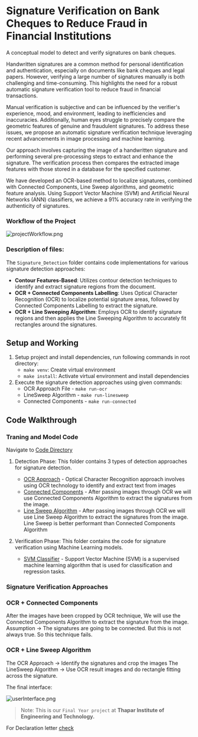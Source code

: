 # Signature Verification on Bank Cheques to Reduce Fraud in Financial Institutions 

A conceptual model to detect and verify signatures on bank cheques. 


Handwritten signatures are a common method for personal identification and authentication, especially on documents like bank cheques and legal papers. However, verifying a large number of signatures manually is both challenging and time-consuming. This highlights the need for a robust automatic signature verification tool to reduce fraud in financial transactions.

Manual verification is subjective and can be influenced by the verifier's experience, mood, and environment, leading to inefficiencies and inaccuracies. Additionally, human eyes struggle to precisely compare the geometric features of genuine and fraudulent signatures. To address these issues, we propose an automatic signature verification technique leveraging recent advancements in image processing and machine learning.

Our approach involves capturing the image of a handwritten signature and performing several pre-processing steps to extract and enhance the signature. The verification process then compares the extracted image features with those stored in a database for the specified customer.

We have developed an OCR-based method to localize signatures, combined with Connected Components, Line Sweep algorithms, and geometric feature analysis. Using Support Vector Machine (SVM) and Artificial Neural Networks (ANN) classifiers, we achieve a 91% accuracy rate in verifying the authenticity of signatures.

### Workflow of the Project

![projectWorkflow.png](Project_Images/projectWorkflow.png)

### Description of files:
The `Signature_Detection` folder contains code implementations for various signature detection approaches:

* **Contour Features-Based**: Utilizes contour detection techniques to identify and extract signature regions from the document.
* **OCR + Connected Components Labelling**: Uses Optical Character Recognition (OCR) to localize potential signature areas, followed by Connected Components Labelling to extract the signature.
* **OCR + Line Sweeping Algorithm**: Employs OCR to identify signature regions and then applies the Line Sweeping Algorithm to accurately fit rectangles around the signatures.


## Setup and Working
1. Setup project and install dependencies, run following commands in root directory:
   - `make venv`: Create virtual environment
   - `make install`: Activate virtual environment and install dependencies
2. Execute the signature detection approaches using given commands:<br>
   * OCR Approach File - `make run-ocr`<br>
   * LineSweep Algorithm - `make run-linesweep` <br>
   * Connected Components - `make run-connected`

## Code Walkthrough

### Traning and Model Code
Navigate to [Code Directory](./Code_Directory)
1. Detection Phase: This folder contains 3 types of detection approaches for signature detection.
   - [OCR Approach](./Code_Directory/Detection_Phase/OCR/readme.md) - Optical Character Recognition approach involves using OCR technology to identify and extract text from images
   - [Connected Components](./Code_Directory/Detection_Phase/Connected%20Components/readme.md) - After passing images through OCR we will use Connected Components Algorithm to extract the signatures from the image.
   - [Line Sweep Algorithm](./Code_Directory/Detection_Phase/Line%20Sweep/readme.md) - After passing images through OCR we will use Line Sweep Algorithm to extract the signatures from the image. Line Sweep is better performant than Connected Components Algorithm

2. Verification Phase: This folder contains the code for signature verification using Machine Learning models.
   - [SVM Classifier](./Code_Directory/Verification_Phase/SVM/readme.md) - Support Vector Machine (SVM) is a supervised machine learning algorithm that is used for classification and regression tasks.



### Signature Verification Approaches

### OCR + Connected Components
After the images have been cropped by OCR technique, We will use the Connected Components Algorithm
to extract the signature from the image.
Assumption -> The signatures are going to be connected.
But this is not always true. So this technique fails.


### OCR + Line Sweep Algorithm
The OCR Approach -> Identify the signatures and crop the images
The LineSweep Algorithm -> Use OCR result images and do rectangle fitting across the signature.


The final interface:

![userInterface.png](Project_Images/user_interface.png)


> Note: This is our `Final Year project` at **Thapar Institute of Engineering and Technology.**

For Declaration letter [check](./Declaration.txt)

